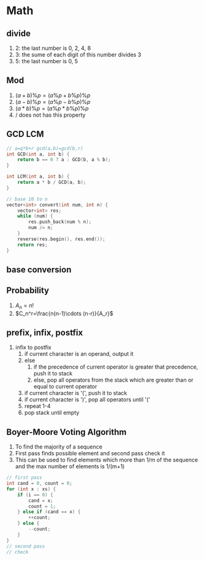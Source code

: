 # Math

## divide

   1. 2: the last number is 0, 2, 4, 8
   2. 3: the sume of each digit of this number divides 3
   3. 5: the last number is 0, 5

## Mod

1. $(a+b)\%p=(a\%p+b\%p)\%p$
2. $(a-b)\%p=(a\%p-b\%p)\%p$
3. $(a*b)\%p=(a\%p*b\%p)\%p$
4. / does not has this property

## GCD LCM

```cpp
// a=q*b+r gcd(a,b)=gcd(b,r)
int GCD(int a, int b) {
    return b == 0 ? a : GCD(b, a % b);
}

int LCM(int a, int b) {
    return a * b / GCD(a, b);
}

// base 10 to n
vector<int> convert(int num, int n) {
    vector<int> res;
    while (num) {
        res.push_back(num % n);
        num /= n;
    }
    reverse(res.begin(), res.end());
    return res;
}
```

## base conversion

## Probability

   1. $A_n=n!$
   2. $C_n^r=\frac{n(n-1)\cdots (n-r)}{A_r}$

## prefix, infix, postfix

1. infix to postfix
   1. if current character is an operand, output it
   2. else
      1. if the precedence of current operator is greater that precedence, push it to stack
      2. else, pop all operators from the stack which are greater than or equal to current operator
   3. if current character is '(', push it to stack
   4. if current character is ')', pop all operators until '('
   5. repeat 1-4
   6. pop stack until empty

## Boyer-Moore Voting Algorithm

1. To find the majority of a sequence
2. First pass finds possible element and second pass check it
3. This can be used to find elements which more than 1/m of the sequence and the max number of elements is 1/(m+1)

```cpp
// first pass
int cand = 0, count = 0;
for (int x : xs) {
    if (i == 0) {
        cand = x;
        count = 1;
    } else if (cand == x) {
        ++count;
    } else {
        --count;
    }
}
// second pass
// check
```
